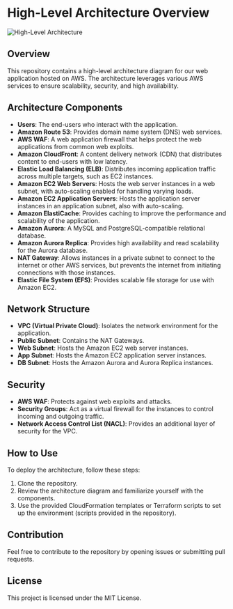 <!DOCTYPE html>
<html lang="en">
<head>
    <meta charset="UTF-8">
    <meta name="viewport" content="width=device-width, initial-scale=1.0">
    <title>High-Level Architecture Overview</title>
</head>
<body>

<h1>High-Level Architecture Overview</h1>

<img src="https://i.imgur.com/RvJ41Cu.png" alt="High-Level Architecture">

<h2>Overview</h2>
<p>This repository contains a high-level architecture diagram for our web application hosted on AWS. The architecture leverages various AWS services to ensure scalability, security, and high availability.</p>

<h2>Architecture Components</h2>
<ul>
    <li><strong>Users</strong>: The end-users who interact with the application.</li>
    <li><strong>Amazon Route 53</strong>: Provides domain name system (DNS) web services.</li>
    <li><strong>AWS WAF</strong>: A web application firewall that helps protect the web applications from common web exploits.</li>
    <li><strong>Amazon CloudFront</strong>: A content delivery network (CDN) that distributes content to end-users with low latency.</li>
    <li><strong>Elastic Load Balancing (ELB)</strong>: Distributes incoming application traffic across multiple targets, such as EC2 instances.</li>
    <li><strong>Amazon EC2 Web Servers</strong>: Hosts the web server instances in a web subnet, with auto-scaling enabled for handling varying loads.</li>
    <li><strong>Amazon EC2 Application Servers</strong>: Hosts the application server instances in an application subnet, also with auto-scaling.</li>
    <li><strong>Amazon ElastiCache</strong>: Provides caching to improve the performance and scalability of the application.</li>
    <li><strong>Amazon Aurora</strong>: A MySQL and PostgreSQL-compatible relational database.</li>
    <li><strong>Amazon Aurora Replica</strong>: Provides high availability and read scalability for the Aurora database.</li>
    <li><strong>NAT Gateway</strong>: Allows instances in a private subnet to connect to the internet or other AWS services, but prevents the internet from initiating connections with those instances.</li>
    <li><strong>Elastic File System (EFS)</strong>: Provides scalable file storage for use with Amazon EC2.</li>
</ul>

<h2>Network Structure</h2>
<ul>
    <li><strong>VPC (Virtual Private Cloud)</strong>: Isolates the network environment for the application.</li>
    <li><strong>Public Subnet</strong>: Contains the NAT Gateways.</li>
    <li><strong>Web Subnet</strong>: Hosts the Amazon EC2 web server instances.</li>
    <li><strong>App Subnet</strong>: Hosts the Amazon EC2 application server instances.</li>
    <li><strong>DB Subnet</strong>: Hosts the Amazon Aurora and Aurora Replica instances.</li>
</ul>

<h2>Security</h2>
<ul>
    <li><strong>AWS WAF</strong>: Protects against web exploits and attacks.</li>
    <li><strong>Security Groups</strong>: Act as a virtual firewall for the instances to control incoming and outgoing traffic.</li>
    <li><strong>Network Access Control List (NACL)</strong>: Provides an additional layer of security for the VPC.</li>
</ul>

<h2>How to Use</h2>
<p>To deploy the architecture, follow these steps:</p>
<ol>
    <li>Clone the repository.</li>
    <li>Review the architecture diagram and familiarize yourself with the components.</li>
    <li>Use the provided CloudFormation templates or Terraform scripts to set up the environment (scripts provided in the repository).</li>
</ol>

<h2>Contribution</h2>
<p>Feel free to contribute to the repository by opening issues or submitting pull requests.</p>

<h2>License</h2>
<p>This project is licensed under the MIT License.</p>

</body>
</html>
